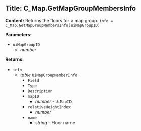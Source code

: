 ## Title: C_Map.GetMapGroupMembersInfo

**Content:**
Returns the floors for a map group.
`info = C_Map.GetMapGroupMembersInfo(uiMapGroupID)`

**Parameters:**
- `uiMapGroupID`
  - *number*

**Returns:**
- `info`
  - *table* `UiMapGroupMemberInfo`
    - `Field`
    - `Type`
    - `Description`
    - `mapID`
      - *number* - `UiMapID`
    - `relativeHeightIndex`
      - *number*
    - `name`
      - *string* - Floor name